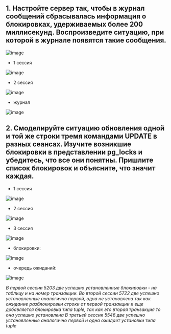 ## 1.  Настройте сервер так, чтобы в журнал сообщений сбрасывалась информация о блокировках, удерживаемых более 200 миллисекунд. Воспроизведите ситуацию, при которой в журнале появятся такие сообщения.

 ![image](https://github.com/AKhabarov/Otus-HomeWork/assets/40095258/72ebef50-9d0d-42a1-a357-b2d8ec72e6ee)
 
 * 1 сессия
  
 ![image](https://github.com/AKhabarov/Otus-HomeWork/assets/40095258/61101d72-71ef-48db-b024-1da0cf78d64f)

* 2 сессия
 
![image](https://github.com/AKhabarov/Otus-HomeWork/assets/40095258/47fc3b36-740d-46c5-b9d4-e796896ae866)

* журнал

![image](https://github.com/AKhabarov/Otus-HomeWork/assets/40095258/2233d741-a055-4c50-9008-9b383aac0a80)

## 2. Смоделируйте ситуацию обновления одной и той же строки тремя командами UPDATE в разных сеансах. Изучите возникшие блокировки в представлении pg_locks и убедитесь, что все они понятны. Пришлите список блокировок и объясните, что значит каждая.

* 1 сессия

![image](https://github.com/AKhabarov/Otus-HomeWork/assets/40095258/42c43948-933d-45af-beea-23c739ea70a1)

* 2 сессия

![image](https://github.com/AKhabarov/Otus-HomeWork/assets/40095258/55264206-fc26-4ece-8842-8aebd531c1ae)

* 3 сессия

![image](https://github.com/AKhabarov/Otus-HomeWork/assets/40095258/aee34353-7209-4d1a-a7d0-1d414b9dcd8a)

* блокировки:

![image](https://github.com/AKhabarov/Otus-HomeWork/assets/40095258/3b7468b5-2a7d-428c-8f0b-e3d583faf335)

* очередь ожиданий:

![image](https://github.com/AKhabarov/Otus-HomeWork/assets/40095258/efea7a38-611a-4d1c-9794-079b4c470291)

*В первой сессии 5203 две успешно установленные блокировки - на таблицу и на номер транзакции.
Во второй сессии 5722 две успешно установленные аналогично первой, одна не установлена так как ожидание разблокировки строки от первой транзакции и еще добавляется блокировка типа tuple, так как это вторая транзакция то она успешно установлена
В третьей сессии 5546 две успешно установленные аналогично первой и одна ожидает установки типа tuple*

